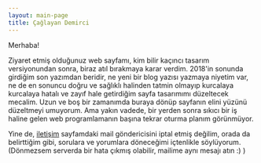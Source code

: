 ```yaml
---
layout: main-page
title: Çağlayan Demirci
---
```


Merhaba!

Ziyaret etmiş olduğunuz web sayfamı, kim bilir kaçıncı tasarım versiyonundan sonra, biraz atıl bırakmaya karar verdim. 2018'in sonunda girdiğim son yazımdan beridir, ne yeni bir blog yazısı yazmaya niyetim var, ne de en sonuncu doğru ve sağlıklı halinden tatmin olmayıp kurcalaya kurcalaya hatalı ve zayıf hale getirdiğim sayfa tasarımımı düzeltecek mecalim. Uzun ve boş bir zamanımda buraya dönüp sayfanın elini yüzünü düzeltmeyi umuyorum. Ama yakın vadede, bir yerden sonra sıkıcı bir iş haline gelen web programlamanın başına tekrar oturma planım görünmüyor.

Yine de, [iletişim](http://cademirci.com/contact) sayfamdaki mail göndericisini iptal etmiş değilim, orada da belirttiğim gibi, sorulara ve yorumlara döneceğimi içtenlikle söylüyorum. (Dönmezsem serverda bir hata çıkmış olabilir, mailime aynı mesajı atın :) )

<br><br><br><br>

<style>
    #hp { color: #fff; }
</style>
